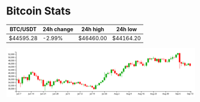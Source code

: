 # Bitcoin Stats

BTC/USDT|24h change|24h high|24h low|
|---|---|---|---|
|$44595.28|-2.99%|$46460.00|$44164.20|

<img src="./chart.svg">
